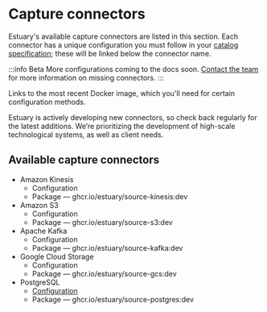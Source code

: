 # Capture connectors

Estuary's available capture connectors are listed in this section. Each connector has a unique configuration you must follow in your [catalog specification](concepts/catalog-entities/README.md); these will be linked below the connector name.

:::info Beta
More configurations coming to the docs soon. [Contact the team](mailto:info@estuary.dev) for more information on missing connectors.
:::

Links to the most recent Docker image, which you'll need for certain configuration methods.

Estuary is actively developing new connectors, so check back regularly for the latest additions. We’re prioritizing the development of high-scale technological systems, as well as client needs.

## Available capture connectors

* Amazon Kinesis
  * Configuration
  * Package — ghcr.io/estuary/source-kinesis:dev
* Amazon S3
  * Configuration
  * Package — ghcr.io/estuary/source-s3:dev
* Apache Kafka
  * Configuration
  * Package — ghcr.io/estuary/source-kafka:dev
* Google Cloud Storage
  * Configuration
  * Package — ghcr.io/estuary/source-gcs:dev
* PostgreSQL
  * [Configuration](./PostgreSQL.md)
  * Package — ghcr.io/estuary/source-postgres:dev
